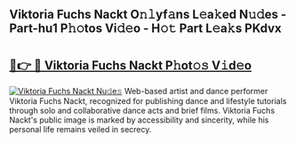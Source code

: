 ## Viktoria Fuchs Nackt O𝚗𝚕yf𝚊ns L𝚎a𝚔ed N𝚞𝚍es - Part-hu1 P𝚑𝚘tos Vi𝚍𝚎o - H𝚘𝚝 Part L𝚎a𝚔s PKdvx

# <h2><a href="http://kfaan8b.oniu.top/?m=Viktoria+Fuchs+Nackt">🔗👉 🔴 Viktoria Fuchs Nackt P𝚑ot𝚘𝚜 V𝚒d𝚎o</a></h2>

[![Viktoria Fuchs Nackt Nu𝚍e𝚜](https://i.imgur.com/0qMVB7G.gif)](http://kfaan8b.oniu.top/?m=Viktoria+Fuchs+Nackt)
Web-based artist and dance performer Viktoria Fuchs Nackt, recognized for publishing dance and lifestyle tutorials through solo and collaborative dance acts and brief films. Viktoria Fuchs Nackt's public image is marked by accessibility and sincerity, while his personal life remains veiled in secrecy.  
